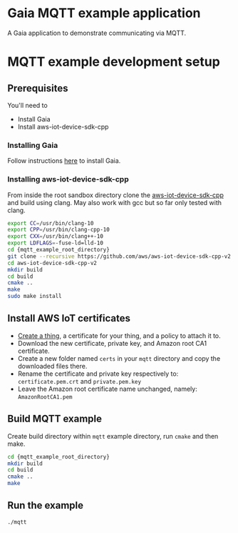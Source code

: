 # Gaia MQTT example application
A Gaia application to demonstrate communicating via MQTT.

# MQTT example development setup
## Prerequisites
You'll need to

* Install Gaia
* Install aws-iot-device-sdk-cpp

### Installing Gaia
Follow instructions [here](https://gaia-platform.github.io/gaia-platform-docs.io/articles/getting-started-with-gaia.html) to install Gaia.

### Installing aws-iot-device-sdk-cpp
From inside the root sandbox directory clone the [aws-iot-device-sdk-cpp](https://github.com/aws/aws-iot-device-sdk-cpp-v2) and build using clang. May also work with gcc but so far only tested with clang.
```bash
export CC=/usr/bin/clang-10
export CPP=/usr/bin/clang-cpp-10
export CXX=/usr/bin/clang++-10
export LDFLAGS=-fuse-ld=lld-10
cd {mqtt_example_root_directory}
git clone --recursive https://github.com/aws/aws-iot-device-sdk-cpp-v2.git
cd aws-iot-device-sdk-cpp-v2
mkdir build
cd build
cmake ..
make
sudo make install
```

## Install AWS IoT certificates
* [Create a thing](https://aws.amazon.com/iot/), a certificate for your thing, and a policy to attach it to.
* Download the new certificate, private key, and Amazon root CA1 certificate.
* Create a new folder named `certs` in your `mqtt` directory and copy the downloaded files there.
* Rename the certificate and private key respectively to: `certificate.pem.crt` and `private.pem.key`
* Leave the Amazon root certificate name unchanged, namely: `AmazonRootCA1.pem`

## Build MQTT example
Create build directory within `mqtt` example directory, run `cmake` and then make.
```bash
cd {mqtt_example_root_directory}
mkdir build
cd build
cmake ..
make
```

## Run the example
```bash
./mqtt
```
